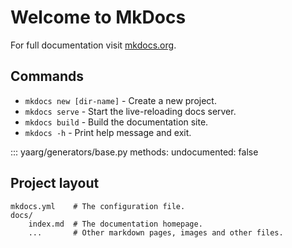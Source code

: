 # Welcome to MkDocs

For full documentation visit [mkdocs.org](https://www.mkdocs.org).

## Commands

* `mkdocs new [dir-name]` - Create a new project.
* `mkdocs serve` - Start the live-reloading docs server.
* `mkdocs build` - Build the documentation site.
* `mkdocs -h` - Print help message and exit.

::: yaarg/generators/base.py
    methods:
        undocumented: false

## Project layout

    mkdocs.yml    # The configuration file.
    docs/
        index.md  # The documentation homepage.
        ...       # Other markdown pages, images and other files.
